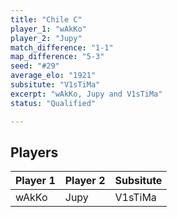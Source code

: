 ```yaml
---
title: "Chile C"
player_1: "wAkKo"
player_2: "Jupy"
match_difference: "1-1"
map_difference: "5-3"
seed: "#29"
average_elo: "1921"
subsitute: "V1sTiMa"
excerpt: "wAkKo, Jupy and V1sTiMa"
status: "Qualified"

---
```

## Players

| Player 1 | Player 2 | Subsitute |
| -- | -- | -- |
| wAkKo | Jupy | V1sTiMa |
